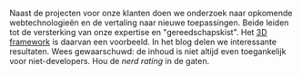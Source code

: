 Naast de projecten voor onze klanten doen we onderzoek naar opkomende webtechnologieën en de vertaling naar nieuwe toepassingen. Beide leiden tot de versterking van onze expertise en "gereedschapskist". Het [3D framework](/3d-framework/) is daarvan een voorbeeld. 
In het blog delen we interessante resultaten. Wees gewaarschuwd: de inhoud is niet altijd even toegankelijk voor niet-developers. Hou de *nerd rating* in de gaten.
